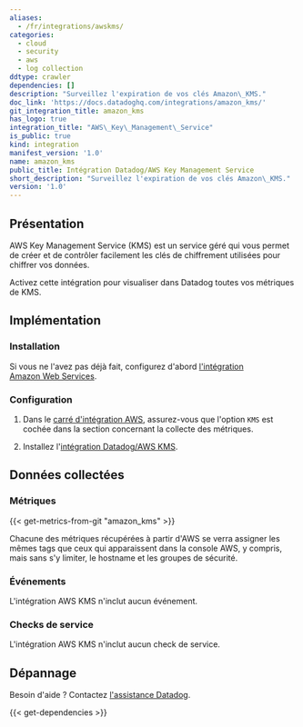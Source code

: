 ```yaml
---
aliases:
  - /fr/integrations/awskms/
categories:
  - cloud
  - security
  - aws
  - log collection
ddtype: crawler
dependencies: []
description: "Surveillez l'expiration de vos clés Amazon\_KMS."
doc_link: 'https://docs.datadoghq.com/integrations/amazon_kms/'
git_integration_title: amazon_kms
has_logo: true
integration_title: "AWS\_Key\_Management\_Service"
is_public: true
kind: integration
manifest_version: '1.0'
name: amazon_kms
public_title: Intégration Datadog/AWS Key Management Service
short_description: "Surveillez l'expiration de vos clés Amazon\_KMS."
version: '1.0'
---
```

## Présentation

AWS Key Management Service (KMS) est un service géré qui vous permet de créer et de contrôler facilement les clés de chiffrement utilisées pour chiffrer vos données.

Activez cette intégration pour visualiser dans Datadog toutes vos métriques de KMS.

## Implémentation
### Installation

Si vous ne l'avez pas déjà fait, configurez d'abord [l'intégration Amazon Web Services][1].

### Configuration

1. Dans le [carré d'intégration AWS][2], assurez-vous que l'option `KMS` est cochée dans la section concernant la collecte des métriques.

2. Installez l'[intégration Datadog/AWS KMS][3].

## Données collectées
### Métriques
{{< get-metrics-from-git "amazon_kms" >}}


Chacune des métriques récupérées à partir d'AWS se verra assigner les mêmes tags que ceux qui apparaissent dans la console AWS, y compris, mais sans s'y limiter, le hostname et les groupes de sécurité.

### Événements
L'intégration AWS KMS n'inclut aucun événement.

### Checks de service
L'intégration AWS KMS n'inclut aucun check de service.

## Dépannage
Besoin d'aide ? Contactez [l'assistance Datadog][5].

[1]: https://docs.datadoghq.com/fr/integrations/amazon_web_services
[2]: https://app.datadoghq.com/account/settings#integrations/amazon_web_services
[3]: https://app.datadoghq.com/account/settings#integrations/amazon_kms
[4]: https://github.com/DataDog/dogweb/blob/prod/integration/amazon_kms/amazon_kms_metadata.csv
[5]: https://docs.datadoghq.com/fr/help


{{< get-dependencies >}}